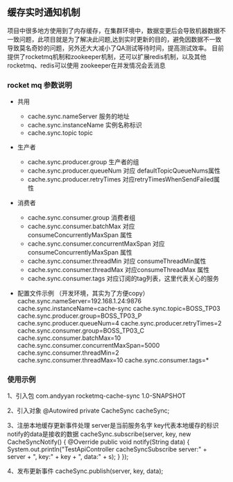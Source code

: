 ## 缓存实时通知机制
项目中很多地方使用到了内存缓存，在集群环境中，数据变更后会导致机器数据不一致问题，此项目就是为了解决此问题,达到实时更新的目的，避免因数据不一致导致莫名奇妙的问题，另外还大大减小了QA测试等待时间，提高测试效率。
目前提供了rocketmq机制和zookeeper机制，还可以扩展redis机制，以及其他
rocketmq、redis可以使用 zookeeper在并发情况会丢消息

### rocket mq 参数说明
- 共用
    - cache.sync.nameServer 服务的地址
    - cache.sync.instanceName 实例名称标识
    - cache.sync.topic topic
- 生产者
    - cache.sync.producer.group 生产者的组 
    - cache.sync.producer.queueNum 对应 defaultTopicQueueNums属性
    - cache.sync.producer.retryTimes 对应retryTimesWhenSendFailed属性
- 消费者
    - cache.sync.consumer.group 消费者组
    - cache.sync.consumer.batchMax 对应 consumeConcurrentlyMaxSpan 属性
    - cache.sync.consumer.concurrentMaxSpan 对应 consumeConcurrentlyMaxSpan 属性
    - cache.sync.consumer.threadMin 对应 consumeThreadMin属性
    - cache.sync.consumer.threadMax 对应consumeThreadMax 属性
    - cache.sync.consumer.tags 对应订阅的tag列表，这里代表关心的服务
    
- 配置文件示例 （开发环境，其实为了方便copy）
cache.sync.nameServer=192.168.1.24:9876
cache.sync.instanceName=cache-sync
cache.sync.topic=BOSS_TP03
cache.sync.producer.group=BOSS_TP03_P
cache.sync.producer.queueNum=4
cache.sync.producer.retryTimes=2
cache.sync.consumer.group=BOSS_TP03_C
cache.sync.consumer.batchMax=10
cache.sync.consumer.concurrentMaxSpan=5000
cache.sync.consumer.threadMin=2
cache.sync.consumer.threadMax=10
cache.sync.consumer.tags=*

### 使用示例

1、引入包
<dependency>
    <groupId>com.andyyan</groupId>
    <artifactId>rocketmq-cache-sync</artifactId>
    <version>1.0-SNAPSHOT</version>
</dependency>

2、引入对象
    @Autowired
    private CacheSync cacheSync;

3、注册本地缓存更新事件处理
server是当前服务名字 key代表本地缓存的标识 notify的data是接收的数据
cacheSync.subscribe(server, key, new CacheSyncNotify() {
    @Override
    public void notify(String data) {
        System.out.println("TestApiController cacheSyncSubscribe server:" + server + ", key:" + key + ", data:" + s);
    }
});

4、发布更新事件
cacheSync.publish(server, key, data);
